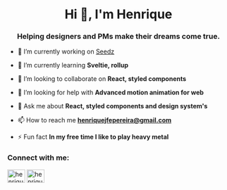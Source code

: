 <h1 align="center">Hi 👋, I'm Henrique</h1>
<h3 align="center">Helping designers and PMs make their dreams come true.</h3>

- 🔭 I’m currently working on [Seedz](https://www.seedz.ag/)

- 🌱 I’m currently learning **Sveltie, rollup**

- 👯 I’m looking to collaborate on **React, styled components**

- 🤝 I’m looking for help with **Advanced motion animation for web**

- 💬 Ask me about **React, styled components and design system's**

- 📫 How to reach me **henriquejfepereira@gmail.com**

- ⚡ Fun fact **In my free time I like to play heavy metal**

<h3 align="left">Connect with me:</h3>
<p align="left">
<a href="https://codepen.io/henriquekio" target="blank"><img align="center" src="https://raw.githubusercontent.com/rahuldkjain/github-profile-readme-generator/master/src/images/icons/Social/codepen.svg" alt="henriquekio" height="30" width="40" /></a>
<a href="https://linkedin.com/in/henrique-jf-pereira" target="blank"><img align="center" src="https://raw.githubusercontent.com/rahuldkjain/github-profile-readme-generator/master/src/images/icons/Social/linked-in-alt.svg" alt="henrique-jf-pereira" height="30" width="40" /></a>
</p>
